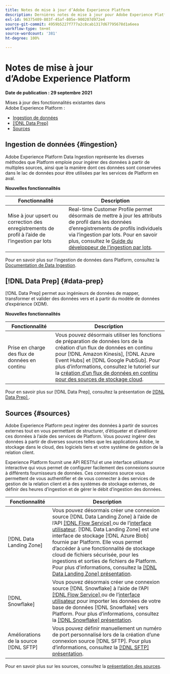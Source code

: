 ```yaml
---
title: Notes de mise à jour d’Adobe Experience Platform
description: Dernières notes de mise à jour pour Adobe Experience Platform.
exl-id: 96375409-803f-45af-805e-900207d972e4
source-git-commit: 4959b5227f777a2c8cab1317d67795678d1a6eea
workflow-type: tm+mt
source-wordcount: '381'
ht-degree: 100%

---
```


# Notes de mise à jour d’Adobe Experience Platform

**Date de publication : 29 septembre 2021**

Mises à jour des fonctionnalités existantes dans Adobe Experience Platform :

- [Ingestion de données](#ingestion)
- [[!DNL Data Prep]](#data-prep)
- [Sources](#sources)

## Ingestion de données {#ingestion}

Adobe Experience Platform Data Ingestion représente les diverses méthodes que Platform emploie pour ingérer des données à partir de multiples sources, ainsi que la manière dont ces données sont conservées dans le lac de données pour être utilisées par les services de Platform en aval.

**Nouvelles fonctionnalités**

| Fonctionnalité | Description |
|------- | -----------|
| Mise à jour upsert ou correction des enregistrements de profil à l’aide de l’ingestion par lots | Real-time Customer Profile permet désormais de mettre à jour les attributs de profil dans les données d’enregistrements de profils individuels via l’ingestion par lots. Pour en savoir plus, consultez le [Guide du développeur de l’ingestion par lots](../../ingestion/batch-ingestion/api-overview.md). |

Pour en savoir plus sur l’ingestion de données dans Platform, consultez la [Documentation de Data Ingestion](../../ingestion/home.md).

## [!DNL Data Prep] {#data-prep}

[!DNL Data Prep] permet aux ingénieurs de données de mapper, transformer et valider des données vers et à partir du modèle de données d’expérience (XDM).

**Nouvelles fonctionnalités**

| Fonctionnalité | Description |
| --- | --- |
| Prise en charge des flux de données en continu | Vous pouvez désormais utiliser les fonctions de préparation de données lors de la création d’un flux de données en continu pour [!DNL Amazon Kinesis], [!DNL Azure Event Hubs] et [!DNL Google PubSub]. Pour plus d’informations, consultez le tutoriel sur la [création d’un flux de données en continu pour des sources de stockage cloud](../../sources/tutorials/ui/dataflow/streaming/cloud-storage-streaming.md). |

Pour en savoir plus sur [!DNL Data Prep], consultez la présentation de [[!DNL Data Prep] ](../../data-prep/home.md).

## Sources {#sources}

Adobe Experience Platform peut ingérer des données à partir de sources externes tout en vous permettant de structurer, d’étiqueter et d’améliorer ces données à l’aide des services de Platform. Vous pouvez ingérer des données à partir de diverses sources telles que les applications Adobe, le stockage dans le cloud, des logiciels tiers et votre système de gestion de la relation client.

Experience Platform fournit une API RESTful et une interface utilisateur interactive qui vous permet de configurer facilement des connexions source à différents fournisseurs de données. Ces connexions source vous permettent de vous authentifier et de vous connecter à des services de gestion de la relation client et à des systèmes de stockage externes, de définir des heures d’ingestion et de gérer le débit d’ingestion des données.

| Fonctionnalité | Description |
| --- | --- |
| [!DNL Data Landing Zone] | Vous pouvez désormais créer une connexion source [!DNL Data Landing Zone] à l’aide de l’API [[!DNL Flow Service] ](../../sources/tutorials/api/create/cloud-storage/data-landing-zone.md) ou de l’[interface utilisateur](../../sources/tutorials/ui/create/cloud-storage/data-landing-zone.md). [!DNL Data Landing Zone] est une interface de stockage [!DNL Azure Blob] fournie par Platform. Elle vous permet d’accéder à une fonctionnalité de stockage cloud de fichiers sécurisée, pour les ingestions et sorties de fichiers de Platform. Pour plus d’informations, consultez la [[!DNL Data Landing Zone] présentation](../../sources/connectors/cloud-storage/data-landing-zone.md). |
| [!DNL Snowflake] | Vous pouvez désormais créer une connexion source [!DNL Snowflake] à l’aide de l’API [[!DNL Flow Service] ](../../sources/tutorials/api/create/databases/snowflake.md) ou de l’[interface utilisateur](../../sources/tutorials/ui/create/databases/snowflake.md) pour importer les données de votre base de données [!DNL Snowflake] vers Platform. Pour plus d’informations, consultez la [[!DNL Snowflake] présentation](../../sources/connectors/databases/snowflake.md). |
| Améliorations de la source [!DNL SFTP] | Vous pouvez définir manuellement un numéro de port personnalisé lors de la création d’une connexion source [!DNL SFTP]. Pour plus d’informations, consultez la [[!DNL SFTP] présentation](../../sources/connectors/cloud-storage/sftp.md). |

Pour en savoir plus sur les sources, consultez la [présentation des sources](../../sources/home.md).
